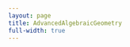 ```yaml
---
layout: page
title: AdvancedAlgebraicGeometry
full-width: true
---
```



<div style=text-align: center>
<object type=image/svg+xml data=/svgs/AdvancedAlgebraicGeometry.txt.svg> </object>
</div>
